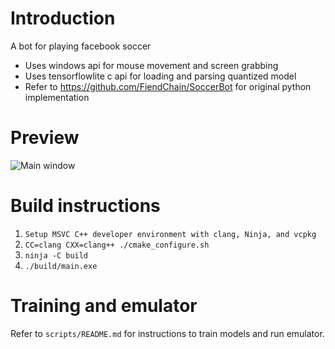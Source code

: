 # Introduction
A bot for playing facebook soccer 
- Uses windows api for mouse movement and screen grabbing
- Uses tensorflowlite c api for loading and parsing quantized model
- Refer to https://github.com/FiendChain/SoccerBot for original python implementation

# Preview
![Main window](docs/screenshot_v1.png)

# Build instructions
1. ```Setup MSVC C++ developer environment with clang, Ninja, and vcpkg```
2. ```CC=clang CXX=clang++ ./cmake_configure.sh```
3. ```ninja -C build```
4. ```./build/main.exe```

# Training and emulator
Refer to ```scripts/README.md``` for instructions to train models and run emulator.